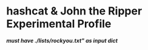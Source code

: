 # hashcat & John the Ripper Experimental Profile

***must have ./lists/rockyou.txt" as input dict***